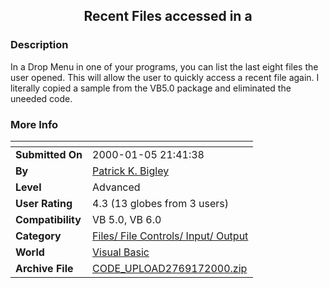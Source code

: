 ﻿<div align="center">

## Recent Files accessed in a


</div>

### Description

In a Drop Menu in one of your programs, you can list the last eight files the user opened. This will allow the user to quickly access a recent file again. I literally copied a sample from the VB5.0 package and eliminated the uneeded code.
 
### More Info
 


<span>             |<span>
---                |---
**Submitted On**   |2000-01-05 21:41:38
**By**             |[Patrick K\. Bigley](https://github.com/Planet-Source-Code/PSCIndex/blob/master/ByAuthor/patrick-k-bigley.md)
**Level**          |Advanced
**User Rating**    |4.3 (13 globes from 3 users)
**Compatibility**  |VB 5\.0, VB 6\.0
**Category**       |[Files/ File Controls/ Input/ Output](https://github.com/Planet-Source-Code/PSCIndex/blob/master/ByCategory/files-file-controls-input-output__1-3.md)
**World**          |[Visual Basic](https://github.com/Planet-Source-Code/PSCIndex/blob/master/ByWorld/visual-basic.md)
**Archive File**   |[CODE\_UPLOAD2769172000\.zip](https://github.com/Planet-Source-Code/patrick-k-bigley-recent-files-accessed-in-a__1-5321/archive/master.zip)








